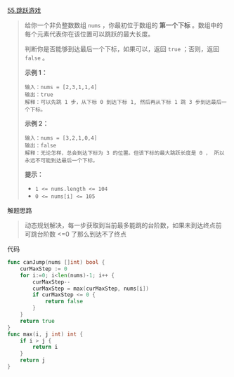 [55.跳跃游戏](https://leetcode.cn/problems/jump-game/description/?envType=study-plan-v2&envId=top-interview-150)

>给你一个非负整数数组 `nums` ，你最初位于数组的 **第一个下标** 。数组中的每个元素代表你在该位置可以跳跃的最大长度。
>
>判断你是否能够到达最后一个下标，如果可以，返回 `true` ；否则，返回 `false` 。
>
> 
>
>**示例 1：**
>
>```
>输入：nums = [2,3,1,1,4]
>输出：true
>解释：可以先跳 1 步，从下标 0 到达下标 1, 然后再从下标 1 跳 3 步到达最后一个下标。
>```
>
>**示例 2：**
>
>```
>输入：nums = [3,2,1,0,4]
>输出：false
>解释：无论怎样，总会到达下标为 3 的位置。但该下标的最大跳跃长度是 0 ， 所以永远不可能到达最后一个下标。
>```
>
>**提示：**
>
>- `1 <= nums.length <= 104`
>- `0 <= nums[i] <= 105`

解题思路

> 动态规划解决，每一步获取到当前最多能跳的台阶数，如果未到达终点前 可跳台阶数 <=0 了那么到达不了终点

代码

```go
func canJump(nums []int) bool {
	curMaxStep := 0
	for i:=0; i<len(nums)-1; i++ {
		curMaxStep--
		curMaxStep = max(curMaxStep, nums[i])
		if curMaxStep <= 0 {
			return false
		}
	}
	return true
}
func max(i, j int) int {
	if i > j {
		return i
	}
	return j
}
```

